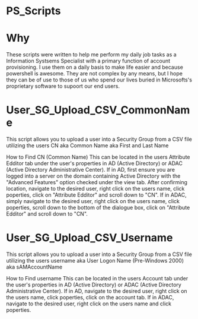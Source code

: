# PS_Scripts

# Why
These scripts were written to help me perform my daily job tasks as a Information Systsems Specialist with a primary function of account provisioning. 
I use them on a daily basis to make life easier and because powershell is awesome. 
They are not complex by any means, but I hope they can be of use to those of us who spend our lives buried in Microsofts's proprietary software to supoort our end users. 


# User_SG_Upload_CSV_CommonName
This script allows you to upload a user into a Security Group from a CSV file utilizing the users CN aka Common Name aka First and Last Name 
  
  How to Find CN (Common Name)
  This can be located in the users Attribute Edditor tab under the user's properties in AD (Active Directory) or ADAC (Active Directory Administrative Center).
  If in AD, first ensure you are logged into a server on the domain containing Active Directory with the "Advanced Features" option checked under the view tab. After confirming location, navigate to the desired user, right click on the users name, click poperties, click on "Attribute Edditor" and scroll down to "CN".
  If in ADAC, simply navigate to the desired user, right click on the users name, click poperties, scroll down to the bottom of the dialogue box, click on "Attribute Edditor" and scroll down to "CN".


# User_SG_Upload_CSV_Username
This script allows you to upload a user into a Security Group from a CSV file utilizing the users username aka User Logon Name (Pre-Windows 2000) aka sAMAccountName
  
  How to Find username
  This can be located in the users Account tab under the user's properties in AD (Active Directory) or ADAC (Active Directory Administrative Center).
  If in AD, navigate to the desired user, right click on the users name, click poperties, click on the account tab. 
  If in ADAC, navigate to the desired user, right click on the users name and click poperties.
   
